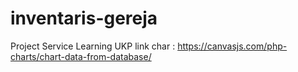 # inventaris-gereja
Project Service Learning UKP
link char : https://canvasjs.com/php-charts/chart-data-from-database/
